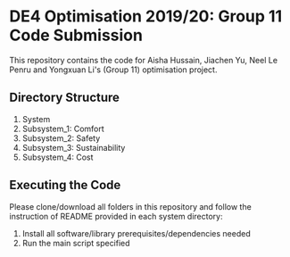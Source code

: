DE4 Optimisation 2019/20: Group 11 Code Submission
============
This repository contains the code for Aisha Hussain, Jiachen Yu, Neel Le Penru and Yongxuan Li's (Group 11) optimisation project.

Directory Structure
-----------
1. System
2. Subsystem_1: Comfort
3. Subsystem_2: Safety
4. Subsystem_3: Sustainability
5. Subsystem_4: Cost

Executing the Code
----------
Please clone/download all folders in this repository and follow the instruction of README provided in each system directory:

1. Install all software/library prerequisites/dependencies needed
2. Run the main script specified 
